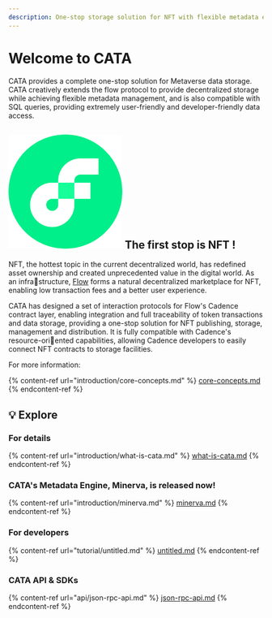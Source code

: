 ```yaml
---
description: One-stop storage solution for NFT with flexible metadata engine
---
```


# Welcome to CATA

CATA provides a complete one-stop solution for Metaverse data storage. CATA creatively extends the flow protocol to provide decentralized storage while achieving flexible metadata management, and is also compatible with SQL queries, providing extremely user-friendly and developer-friendly data access.

## <img src=".gitbook/assets/flow.png" alt="" data-size="line"> The first stop is NFT !

NFT, the hottest topic in the current decentralized world, has redefined asset ownership and created unprecedented value in the digital world. As an infrastructure, [Flow](https://www.onflow.org/) forms a natural decentralized marketplace for NFT, enabling low transaction fees and a better user experience.

CATA has designed a set of interaction protocols for Flow's Cadence contract layer, enabling integration and full traceability of token transactions and data storage, providing a one-stop solution for NFT publishing, storage, management and distribution. It is fully compatible with Cadence's resource-oriented capabilities, allowing Cadence developers to easily connect NFT contracts to storage facilities.

For more information:

{% content-ref url="introduction/core-concepts.md" %}
[core-concepts.md](introduction/core-concepts.md)
{% endcontent-ref %}

## :bulb: Explore

### For details

{% content-ref url="introduction/what-is-cata.md" %}
[what-is-cata.md](introduction/what-is-cata.md)
{% endcontent-ref %}

### CATA's Metadata Engine, Minerva, is released now!

{% content-ref url="introduction/minerva.md" %}
[minerva.md](introduction/minerva.md)
{% endcontent-ref %}

### **For developers**

{% content-ref url="tutorial/untitled.md" %}
[untitled.md](tutorial/untitled.md)
{% endcontent-ref %}

### CATA API & SDKs

{% content-ref url="api/json-rpc-api.md" %}
[json-rpc-api.md](api/json-rpc-api.md)
{% endcontent-ref %}
